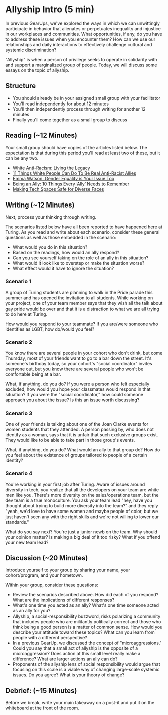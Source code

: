 # Allyship Intro (5 min)

In previous GearUps, we've explored the ways in which we can unwittingly participate in behavior that alienates or perpetuates inequality and injustice in our workplaces and communities. What opportunities, if any, do you have to address these issues when you encounter them? How can we use our relationships and daily interactions to effectively challenge cultural and systemic discrimination?

"Allyship" is when a person of privilege seeks to operate in solidarity with and support a marginalized group of people. Today, we will discuss some essays on the topic of allyship.

## Structure

* You should already be in your assigned small group with your facilitator
* You'll read independently for about 12 minutes
* You'll then independently process through writing for another 12 minutes
* Finally you'll come together as a small group to discuss

## Reading (~12 Minutes)

Your small group should have copies of the articles listed below. The expectation is that
during this period you'll read at least two of these, but it can be any two.

* [White Anti-Racism: Living the Legacy](http://www.tolerance.org/supplement/white-anti-racism-living-legacy)  
* [11 Things White People Can Do To Be Real Anti-Racist Allies](http://www.alternet.org/news-amp-politics/11-things-white-people-can-do-be-real-anti-racist-allies)  
* [Emma Watson: Gender Equality is Your Issue Too](http://www.unwomen.org/en/news/stories/2014/9/emma-watson-gender-equality-is-your-issue-too)  
* [Being an Ally: 10 Things Every ‘Ally’ Needs to Remember](http://everydayfeminism.com/2013/11/things-allies-need-to-know/)  
* [Making Tech Spaces Safe for Diverse Faces](https://modelviewculture.com/pieces/making-tech-spaces-safe-for-diverse-faces)

## Writing (~12 Minutes)

Next, process your thinking through writing.

The scenarios listed below have all been reported to have happened here at Turing. As you read and write about each scenario, consider these general questions as well as those embedded in the scenario:

* What would you do in this situation?
* Based on the readings, how would an ally respond?
* Can you see yourself taking on the role of an ally in this situation?
* What would it look like to overstep or make the situation worse?
* What effect would it have to ignore the situation?

### Scenario 1

A group of Turing students are planning to walk in the Pride parade this summer and has opened the invitation to all students.  While working on your project, one of your team member says that they wish all the talk about gay pride would be over and that it is a distraction to what we are all trying to do here at Turing.  

How would you respond to your teammate?  If you are/were someone who identifies as LGBT, how do/would you feel? 

### Scenario 2

You know there are several people in your cohort who don't drink, but come Thursday, most of your friends want to go to a bar down the street. It's someone's birthday today, so your cohort's "social coordinator" invites everyone out, but you know there are several people who won't be comfortable being at a bar.

What, if anything, do you do?  If you were a person who felt especially excluded, how would you hope your classmates would respond in that situation? If you were the "social coordinator," how could someone approach you about the issue? Is this an issue worth discussing?  

### Scenario 3

One of your friends is talking about one of the Joan Clarke events for women students that they attended. A person passing by, who does not identify as a woman, says that it is unfair that such exclusive groups exist. They would like to be able to take part in those group's events.

What, if anything, do you do? What would an ally to that group do? How do you feel about the existence of groups tailored to people of a certain identity?

### Scenario 4

You're working in your first job after Turing. Aware of issues around diversity in tech, you realize that all the developers on your team are white men like you. There's more diversity on the sales/operations team, but the dev team is a true monoculture. You ask your team lead "hey, have you thought about trying to build more diversity into the team?" and they reply "yeah, we'd love to have some women and maybe people of color, but we just haven't seen any with the right skills and we're not willing to lower our standards."

What do you say next? You're just a junior newb on the team. Why should your opinion matter? Is making a big deal of it too risky? What if you offend your new team lead?

## Discussion (~20 Minutes)
Introduce yourself to your group by sharing your name, your cohort/program, and your hometown.  

Within your group, consider these questions:

* Review the scenarios described above. How did each of you respond? What are the implications of different responses?
* What's one time you acted as an ally? What's one time someone acted as an ally for you?
* Allyship, a social-responsibility buzzword, risks polarizing a community that includes people who are militantly politically correct and those who think being a good person is a matter of common sense. How would you describe your attitude toward these topics? What can you learn from people with a different perspective?
* In a previous GearUp, we discussed the concept of "microaggressions." Could you say that a small act of allyship is the opposite of a microaggression? Does action at this small level really make a difference? What are larger actions an ally can do?
* Proponents of the allyship lens of social responsibility would argue that focusing on this scale is a viable way of changing large-scale systemic issues. Do you agree? What is your theory of change?

## Debrief: (~15 Minutes)

Before we break, write your main takeaway on a post-it and put it on the whiteboard at the front of the room.
